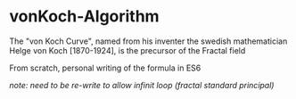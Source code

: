 # vonKoch-Algorithm
The "von Koch Curve", named from his inventer the swedish mathematician Helge von Koch [1870-1924], is the precursor of the Fractal field

From scratch, personal writing of the formula in ES6

*note: need to be re-write to allow infinit loop (fractal standard principal)*

